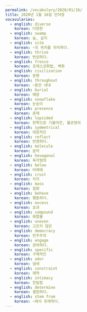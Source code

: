 ```yaml
---
permalink: /vocabulary/2020/01/16/
title: 2020년 1월 16일 단어장
vocavularies:
  - english: diverse
    korean: 다양한
  - english: swamp
    korean: 늪, 습지
  - english: site
    korean: ~의 위치를 차지하다.
  - english: thrive
    korean: 번성하다.
  - english: fresco
    korean: 프레스코화법, 벽화
  - english: civilization
    korean: 문명
  - english: throughout
    korean: ~동안 내내
  - english: burial
    korean: 매장
  - english: snowflake
    korean: 눈송이
  - english: presence
    korean: 존재
  - english: lopsided
    korean: 한쪽으로 기울어진, 불균형의
  - english: symmetrical
    korean: 대칭적인
  - english: reflect
    korean: 반영하다.
  - english: molecule
    korean: 분자
  - english: hexagonal
    korean: 육각형의
  - english: below
    korean: 아래에
  - english: crust
    korean: 지각
  - english: mass
    korean: 질량
  - english: behave
    korean: 행동하다.
  - english: excess
    korean: 초과
  - english: compound
    korean: 화합물
  - english: uneven
    korean: 고르지 않은
  - english: democracy
    korean: 민주주의
  - english: engage
    korean: 관여하다.
  - english: specific
    korean: 구체적인
  - english: odor
    korean: 냄새
  - english: constraint
    korean: 제약
  - english: intimacy
    korean: 친밀함
  - english: determine
    korean: 결정하다.
  - english: stem from
    korean: ~에서 유래하다.
---
```

